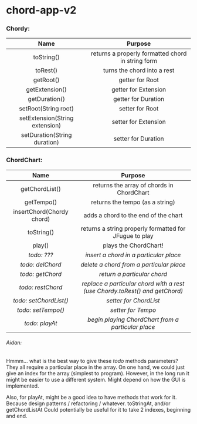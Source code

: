 # chord-app-v2

### Chordy:

Name | Purpose
:---:|:---:
toString() | returns a properly formatted chord in string form
toRest() | turns the chord into a rest
getRoot() | getter for Root
getExtension() | getter for Extension
getDuration() | getter for Duration
setRoot(String root) | setter for Root
setExtension(String extension) | setter for Extension
setDuration(String duration) | setter for Duration

### ChordChart:

Name | Purpose
:---:|:---:
getChordList() | returns the array of chords in ChordChart
getTempo() | returns the tempo (as a string)
insertChord(Chordy chord) | adds a chord to the end of the chart
toString() | returns a string properly formatted for JFugue to play
play() | plays the ChordChart!
*todo: ???* | *insert a chord in a particular place*
*todo: delChord* | *delete a chord from a particular place*
*todo: getChord* | *return a particular chord*
*todo: restChord* | *replace a particular chord with a rest (use Chordy.toRest() and getChord)*
*todo: setChordList()* | *setter for ChordList*
*todo: setTempo()* | *setter for Tempo*
*todo: playAt* | *begin playing ChordChart from a particular place*

###### Aidan:
  Hmmm... what is the best way to give these *todo* methods parameters?
  They all require a particular place in the array.
  On one hand, we could just give an index for the array (simplest to program).
  However, in the long run it might be easier to use a different system.
  Might depend on how the GUI is implemented.
 
 Also, for playAt, might be a good idea to have methods that work for it.
 Because design patterns / refactoring / whatever.
 toStringAt, and/or getChordListAt
 Could potentially be useful for it to take 2 indexes, beginning and end.
